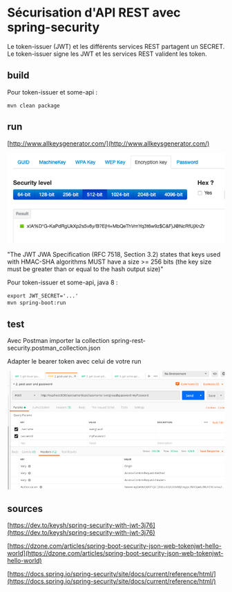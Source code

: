 # Sécurisation d'API REST avec spring-security

Le token-issuer (JWT) et les différents services REST partagent un SECRET. Le token-issuer signe les JWT et les services REST valident les token.

## build

Pour token-issuer et some-api :
```
mvn clean package
```

## run

[http://www.allkeysgenerator.com/](http://www.allkeysgenerator.com/)

![allkeysgenerator.png](allkeysgenerator.png)

"The JWT JWA Specification (RFC 7518, Section 3.2) states that keys used with HMAC-SHA algorithms MUST have a size >= 256 bits
(the key size must be greater than or equal to the hash output size)"

Pour token-issuer et some-api, java 8 :
```
export JWT_SECRET='...'
mvn spring-boot:run
```

## test

Avec Postman importer la collection spring-rest-security.postman_collection.json

Adapter le bearer token avec celui de votre run

![postman.png](postman.png)

## sources

[https://dev.to/keysh/spring-security-with-jwt-3j76](https://dev.to/keysh/spring-security-with-jwt-3j76)

[https://dzone.com/articles/spring-boot-security-json-web-tokenjwt-hello-world](https://dzone.com/articles/spring-boot-security-json-web-tokenjwt-hello-world)

[https://docs.spring.io/spring-security/site/docs/current/reference/html/](https://docs.spring.io/spring-security/site/docs/current/reference/html/)
